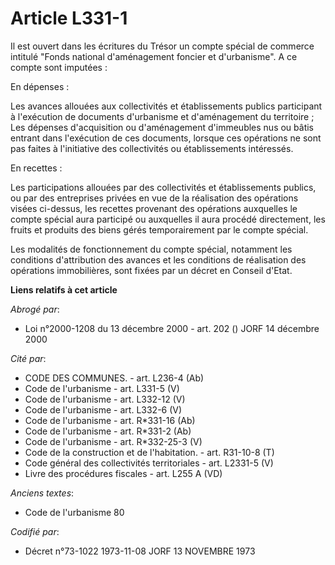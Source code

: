 # Article L331-1

Il est ouvert dans les écritures du Trésor un compte spécial de commerce intitulé "Fonds national d'aménagement foncier et
d'urbanisme". A ce compte sont imputées :

En dépenses :

Les avances allouées aux collectivités et établissements publics participant à l'exécution de documents d'urbanisme et
d'aménagement du territoire ; Les dépenses d'acquisition ou d'aménagement d'immeubles nus ou bâtis entrant dans l'exécution
de ces documents, lorsque ces opérations ne sont pas faites à l'initiative des collectivités ou établissements intéressés.

En recettes :

Les participations allouées par des collectivités et établissements publics, ou par des entreprises privées en vue de la
réalisation des opérations visées ci-dessus, les recettes provenant des opérations auxquelles le compte spécial aura
participé ou auxquelles il aura procédé directement, les fruits et produits des biens gérés temporairement par le compte
spécial.

Les modalités de fonctionnement du compte spécial, notamment les conditions d'attribution des avances et les conditions de
réalisation des opérations immobilières, sont fixées par un décret en Conseil d'Etat.

**Liens relatifs à cet article**

_Abrogé par_:

  - Loi n°2000-1208 du 13 décembre 2000 - art. 202 () JORF 14 décembre 2000

_Cité par_:

  - CODE DES COMMUNES. - art. L236-4 (Ab)
  - Code de l'urbanisme - art. L331-5 (V)
  - Code de l'urbanisme - art. L332-12 (V)
  - Code de l'urbanisme - art. L332-6 (V)
  - Code de l'urbanisme - art. R*331-16 (Ab)
  - Code de l'urbanisme - art. R*331-2 (Ab)
  - Code de l'urbanisme - art. R*332-25-3 (V)
  - Code de la construction et de l'habitation. - art. R31-10-8 (T)
  - Code général des collectivités territoriales - art. L2331-5 (V)
  - Livre des procédures fiscales - art. L255 A (VD)

_Anciens textes_:

  - Code de l'urbanisme 80

_Codifié par_:

  - Décret n°73-1022 1973-11-08 JORF 13 NOVEMBRE 1973
